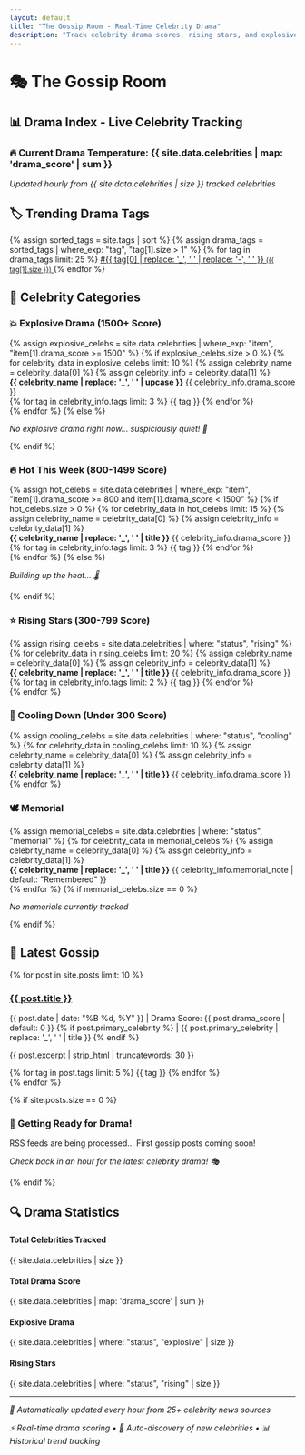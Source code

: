 ```yaml
---
layout: default
title: "The Gossip Room - Real-Time Celebrity Drama"
description: "Track celebrity drama scores, rising stars, and explosive entertainment news in real-time."
---
```


# 🎭 The Gossip Room

## 📊 Drama Index - Live Celebrity Tracking

<div class="drama-stats">
  <h3>🔥 Current Drama Temperature: <span class="drama-score">{{ site.data.celebrities | map: 'drama_score' | sum }}</span></h3>
  <p><em>Updated hourly from {{ site.data.celebrities | size }} tracked celebrities</em></p>
</div>

## 🏷️ Trending Drama Tags

<div class="tag-cloud-compact">
{% assign sorted_tags = site.tags | sort %}
{% assign drama_tags = sorted_tags | where_exp: "tag", "tag[1].size > 1" %}
{% for tag in drama_tags limit: 25 %}
  <span class="tag-bubble">
    <a href="/tag/{{ tag[0] | slugify }}/" class="tag-display">
      #{{ tag[0] | replace: '_', ' ' | replace: '-', ' ' }} 
      <small>({{ tag[1].size }})</small>
    </a>
  </span>
{% endfor %}
</div>

## 🚨 Celebrity Categories

<div id="celebrity-categories">

### 💥 Explosive Drama (1500+ Score)
<div id="explosive">
{% assign explosive_celebs = site.data.celebrities | where_exp: "item", "item[1].drama_score >= 1500" %}
{% if explosive_celebs.size > 0 %}
  {% for celebrity_data in explosive_celebs limit: 10 %}
    {% assign celebrity_name = celebrity_data[0] %}
    {% assign celebrity_info = celebrity_data[1] %}
    <div class="celebrity-card">
      <strong>{{ celebrity_name | replace: '_', ' ' | upcase }}</strong> 
      <span class="drama-score">{{ celebrity_info.drama_score }}</span>
      <div class="tags">
        {% for tag in celebrity_info.tags limit: 3 %}
          <span class="tag">{{ tag }}</span>
        {% endfor %}
      </div>
    </div>
  {% endfor %}
{% else %}
  <p><em>No explosive drama right now... suspiciously quiet! 🤔</em></p>
{% endif %}
</div>

### 🔥 Hot This Week (800-1499 Score)
<div id="hot-this-week">
{% assign hot_celebs = site.data.celebrities | where_exp: "item", "item[1].drama_score >= 800 and item[1].drama_score < 1500" %}
{% if hot_celebs.size > 0 %}
  {% for celebrity_data in hot_celebs limit: 15 %}
    {% assign celebrity_name = celebrity_data[0] %}
    {% assign celebrity_info = celebrity_data[1] %}
    <div class="celebrity-card">
      <strong>{{ celebrity_name | replace: '_', ' ' | title }}</strong> 
      <span class="drama-score">{{ celebrity_info.drama_score }}</span>
      <div class="tags">
        {% for tag in celebrity_info.tags limit: 3 %}
          <span class="tag">{{ tag }}</span>
        {% endfor %}
      </div>
    </div>
  {% endfor %}
{% else %}
  <p><em>Building up the heat... 🌡️</em></p>
{% endif %}
</div>


### ⭐ Rising Stars (300-799 Score)
<div id="rising-stars">
{% assign rising_celebs = site.data.celebrities | where: "status", "rising" %}
{% for celebrity_data in rising_celebs limit: 20 %}
  {% assign celebrity_name = celebrity_data[0] %}
  {% assign celebrity_info = celebrity_data[1] %}
  <div class="celebrity-card">
    <strong>{{ celebrity_name | replace: '_', ' ' | title }}</strong> 
    <span class="drama-score">{{ celebrity_info.drama_score }}</span>
    <div class="tags">
      {% for tag in celebrity_info.tags limit: 2 %}
        <span class="tag">{{ tag }}</span>
      {% endfor %}
    </div>
  </div>
{% endfor %}
</div>

### 🧊 Cooling Down (Under 300 Score)
<div id="cooling-down">
{% assign cooling_celebs = site.data.celebrities | where: "status", "cooling" %}
{% for celebrity_data in cooling_celebs limit: 10 %}
  {% assign celebrity_name = celebrity_data[0] %}
  {% assign celebrity_info = celebrity_data[1] %}
  <div class="celebrity-card">
    <strong>{{ celebrity_name | replace: '_', ' ' | title }}</strong> 
    <span class="drama-score">{{ celebrity_info.drama_score }}</span>
  </div>
{% endfor %}
</div>

### 🕊️ Memorial
<div id="memorial">
{% assign memorial_celebs = site.data.celebrities | where: "status", "memorial" %}
{% for celebrity_data in memorial_celebs %}
  {% assign celebrity_name = celebrity_data[0] %}
  {% assign celebrity_info = celebrity_data[1] %}
  <div class="celebrity-card">
    <strong>{{ celebrity_name | replace: '_', ' ' | title }}</strong> 
    <span class="memorial-note">{{ celebrity_info.memorial_note | default: "Remembered" }}</span>
  </div>
{% endfor %}
{% if memorial_celebs.size == 0 %}
  <p><em>No memorials currently tracked</em></p>
{% endif %}
</div>

</div>

## 📰 Latest Gossip

<div class="recent-posts">
{% for post in site.posts limit: 10 %}
  <div class="post-preview">
    <h3><a href="{{ post.url | relative_url }}">{{ post.title }}</a></h3>
    <p class="post-meta">
      <span class="date">{{ post.date | date: "%B %d, %Y" }}</span> | 
      <span class="drama-level status-{{ post.drama_score | divided_by: 5 | plus: 1 }}">
        Drama Score: {{ post.drama_score | default: 0 }}
      </span>
      {% if post.primary_celebrity %}
        | <span class="primary-celeb">{{ post.primary_celebrity | replace: '_', ' ' | title }}</span>
      {% endif %}
    </p>
    <p>{{ post.excerpt | strip_html | truncatewords: 30 }}</p>
    <div class="post-tags">
      {% for tag in post.tags limit: 5 %}
        <span class="tag">{{ tag }}</span>
      {% endfor %}
    </div>
  </div>
{% endfor %}

{% if site.posts.size == 0 %}
  <div class="no-posts">
    <h3>🚀 Getting Ready for Drama!</h3>
    <p>RSS feeds are being processed... First gossip posts coming soon!</p>
    <p><em>Check back in an hour for the latest celebrity drama! 🎭</em></p>
  </div>
{% endif %}
</div>

## 🔍 Drama Statistics

<div class="drama-stats">
  <div class="stat-grid">
    <div class="stat-item">
      <h4>Total Celebrities Tracked</h4>
      <span class="big-number">{{ site.data.celebrities | size }}</span>
    </div>
    <div class="stat-item">
      <h4>Total Drama Score</h4>
      <span class="big-number">{{ site.data.celebrities | map: 'drama_score' | sum }}</span>
    </div>
    <div class="stat-item">
      <h4>Explosive Drama</h4>
      <span class="big-number">{{ site.data.celebrities | where: "status", "explosive" | size }}</span>
    </div>
    <div class="stat-item">
      <h4>Rising Stars</h4>
      <span class="big-number">{{ site.data.celebrities | where: "status", "rising" | size }}</span>
    </div>
  </div>
</div>

---

<div class="update-info">
  <p><em>🤖 Automatically updated every hour from 25+ celebrity news sources</em></p>
  <p><em>⚡ Real-time drama scoring • 🎯 Auto-discovery of new celebrities • 📊 Historical trend tracking</em></p>
</div>
